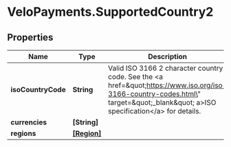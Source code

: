 # VeloPayments.SupportedCountry2

## Properties

Name | Type | Description | Notes
------------ | ------------- | ------------- | -------------
**isoCountryCode** | **String** | Valid ISO 3166 2 character country code. See the &lt;a href&#x3D;\&quot;https://www.iso.org/iso-3166-country-codes.html\&quot; target&#x3D;\&quot;_blank\&quot; a&gt;ISO specification&lt;/a&gt; for details. | [optional] 
**currencies** | **[String]** |  | [optional] 
**regions** | [**[Region]**](Region.md) |  | [optional] 


